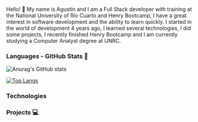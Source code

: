 
Hello! 👋 My name is Agustín and I am a Full Stack developer with training at the National University of Río Cuarto and Henry Bootcamp, I have a great interest in software development and the ability to learn quickly. I started in the world of development 4 years ago, I learned several technologies, I did some projects, I recently finished Henry Bootcamp and I am currently studying a Computer Analyst degree at UNRC.

### Languages - GitHub Stats 👋

![Anurag's GitHub stats](https://github-readme-stats.vercel.app/api?username=Azthirk&show_icons=true&theme=dark)

[![Top Langs](https://github-readme-stats.vercel.app/api/top-langs/?username=Azthirk&layout=compact)](https://github.com/anuraghazra/github-readme-stats)

### Technologies

### Projects 💻



